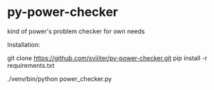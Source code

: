# py-power-checker
kind of power's problem checker for own needs

Installation:

git clone https://github.com/sviiiter/py-power-checker.git
pip install -r requirements.txt


./venv/bin/python power_checker.py



